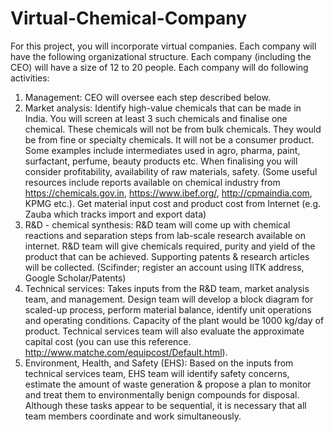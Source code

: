 # Virtual-Chemical-Company

For this project, you will incorporate virtual companies. Each company will have the following
organizational structure. Each company (including the CEO) will have a size of 12 to 20
people.
Each company will do following activities:
1. Management: CEO will oversee each step described below.
2. Market analysis: Identify high-value chemicals that can be made in India. You will
screen at least 3 such chemicals and finalise one chemical. These chemicals will not be
from bulk chemicals. They would be from fine or specialty chemicals. It will not be a
consumer product. Some examples include intermediates used in agro, pharma, paint,
surfactant, perfume, beauty products etc. When finalising you will consider
profitability, availability of raw materials, safety. (Some useful resources include
reports available on chemical industry
from https://chemicals.gov.in, https://www.ibef.org/, http://cpmaindia.com, KPMG
etc.). Get material input cost and product cost from Internet (e.g. Zauba which tracks
import and export data)
3. R&D - chemical synthesis: R&D team will come up with chemical reactions and
separation steps from lab-scale research available on internet. R&D team will give
chemicals required, purity and yield of the product that can be achieved. Supporting
patents & research articles will be collected. (Scifinder; register an account using IITK
address, Google Scholar/Patents)
4. Technical services: Takes inputs from the R&D team, market analysis team, and
management. Design team will develop a block diagram for scaled-up process, perform
material balance, identify unit operations and operating conditions. Capacity of the
plant would be 1000 kg/day of product. Technical services team will also evaluate the
approximate capital cost (you can use this
reference. http://www.matche.com/equipcost/Default.html).
5. Environment, Health, and Safety (EHS): Based on the inputs from technical services
team, EHS team will identify safety concerns, estimate the amount of waste generation
& propose a plan to monitor and treat them to environmentally benign compounds for
disposal.
Although these tasks appear to be sequential, it is necessary that all team members coordinate
and work simultaneously.
